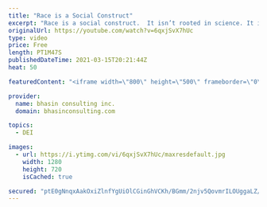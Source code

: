 ```yaml
---
title: "Race is a Social Construct"
excerpt: "Race is a social construct.  It isn’t rooted in science. It isn’t rooted in biology or genetics. It is essentially a fabrication from the sky used to justify hate, greed and world domination.  In Part 1 of \"Building a Deeper Understanding of Race & Racism\", DEI expert Ritu Bhasin explains the history"
originalUrl: https://youtube.com/watch?v=6qxjSvX7hUc
type: video
price: Free
length: PT1M47S
publishedDateTime: 2021-03-15T20:21:44Z
heat: 50

featuredContent: "<iframe width=\"800\" height=\"500\" frameborder=\"0\" src=\"https://www.youtube.com/embed/6qxjSvX7hUc\" allow=\"accelerometer; autoplay; encrypted-media; gyroscope; picture-in-picture\" allowfullscreen></iframe>"

provider:
  name: bhasin consulting inc.
  domain: bhasinconsulting.com

topics:
  - DEI

images:
  - url: https://i.ytimg.com/vi/6qxjSvX7hUc/maxresdefault.jpg
    width: 1280
    height: 720
    isCached: true

secured: "ptE0gNnqxAakOxiZlnfYgUiOlCGinGhVCKh/BGmm/2njv5QovmrILOUggaLZ/Y5cfSL3LOdODwCmJn3L67E8l9dMdLJJjKINfeL8ul/ESLQoZ5VG21m0eRkEdxHPpJJmxzwAaoUzCSDcCfkWsBzhCTgDh7yK/ioSfPDjUVRelY1vb3RiwXtuNBUJ/gQz3fgzWcwMl/jzQwAmZvfF12TxlGDpyd9oaRAFXOU4xPVYtq/XcnITy7/a5IJdiZeSj6Kkr/Rmou9k+QOp076p8SidqH3t/5cv66T8ydN+32AJlNUo9nwkaew8lGCYukpw1Se9UT6ZkYMrMynjcvDHcJK14C2mPkixMDCbPeogYC/8/x9dVgusGxG+c6F+CBqE3WM9L6+riM0lIkUD/KA5idpMaQ==;Gwo8c8Q1GLRsODo4TILxcw=="
---
```


